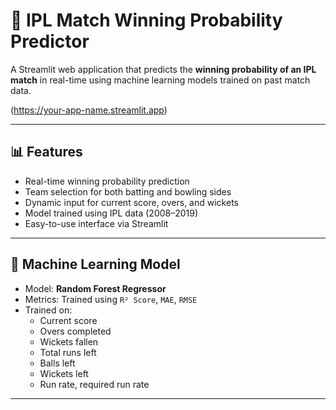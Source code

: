 # 🏏 IPL Match Winning Probability Predictor

A Streamlit web application that predicts the **winning probability of an IPL match** in real-time using machine learning models trained on past match data.

(https://your-app-name.streamlit.app)  

---

## 📊 Features

- Real-time winning probability prediction
- Team selection for both batting and bowling sides
- Dynamic input for current score, overs, and wickets
- Model trained using IPL data (2008–2019)
- Easy-to-use interface via Streamlit

---

## 🧠 Machine Learning Model

- Model: **Random Forest Regressor**
- Metrics: Trained using `R² Score`, `MAE`, `RMSE`
- Trained on:
  - Current score
  - Overs completed
  - Wickets fallen
  - Total runs left
  - Balls left
  - Wickets left
  - Run rate, required run rate

---
